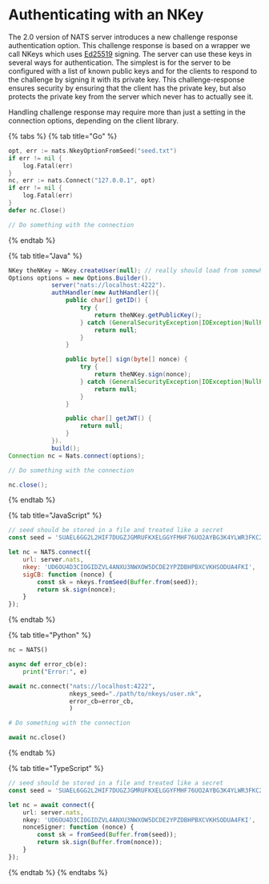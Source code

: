 # Authenticating with an NKey

The 2.0 version of NATS server introduces a new challenge response authentication option. This challenge response is based on a wrapper we call NKeys which uses [Ed25519](https://ed25519.cr.yp.to/) signing. The server can use these keys in several ways for authentication. The simplest is for the server to be configured with a list of known public keys and for the clients to respond to the challenge by signing it with its private key. This challenge-response ensures security by ensuring that the client has the private key, but also protects the private key from the server which never has to actually see it.

Handling challenge response may require more than just a setting in the connection options, depending on the client library.

{% tabs %}
{% tab title="Go" %}
```go
opt, err := nats.NkeyOptionFromSeed("seed.txt")
if err != nil {
    log.Fatal(err)
}
nc, err := nats.Connect("127.0.0.1", opt)
if err != nil {
    log.Fatal(err)
}
defer nc.Close()

// Do something with the connection
```
{% endtab %}

{% tab title="Java" %}
```java
NKey theNKey = NKey.createUser(null); // really should load from somewhere
Options options = new Options.Builder().
            server("nats://localhost:4222").
            authHandler(new AuthHandler(){
                public char[] getID() {
                    try {
                        return theNKey.getPublicKey();
                    } catch (GeneralSecurityException|IOException|NullPointerException ex) {
                        return null;
                    }
                }

                public byte[] sign(byte[] nonce) {
                    try {
                        return theNKey.sign(nonce);
                    } catch (GeneralSecurityException|IOException|NullPointerException ex) {
                        return null;
                    }
                }

                public char[] getJWT() {
                    return null;
                }
            }).
            build();
Connection nc = Nats.connect(options);

// Do something with the connection

nc.close();
```
{% endtab %}

{% tab title="JavaScript" %}
```javascript
// seed should be stored in a file and treated like a secret
const seed = 'SUAEL6GG2L2HIF7DUGZJGMRUFKXELGGYFMHF76UO2AYBG3K4YLWR3FKC2Q';

let nc = NATS.connect({
    url: server.nats,
    nkey: 'UD6OU4D3CIOGIDZVL4ANXU3NWXOW5DCDE2YPZDBHPBXCVKHSODUA4FKI',
    sigCB: function (nonce) {
        const sk = nkeys.fromSeed(Buffer.from(seed));
        return sk.sign(nonce);
    }
});
```
{% endtab %}

{% tab title="Python" %}
```python
nc = NATS()

async def error_cb(e):
    print("Error:", e)

await nc.connect("nats://localhost:4222",
                 nkeys_seed="./path/to/nkeys/user.nk",
                 error_cb=error_cb,
                 )

# Do something with the connection

await nc.close()
```
{% endtab %}

{% tab title="TypeScript" %}
```typescript
// seed should be stored in a file and treated like a secret
const seed = 'SUAEL6GG2L2HIF7DUGZJGMRUFKXELGGYFMHF76UO2AYBG3K4YLWR3FKC2Q';

let nc = await connect({
    url: server.nats,
    nkey: 'UD6OU4D3CIOGIDZVL4ANXU3NWXOW5DCDE2YPZDBHPBXCVKHSODUA4FKI',
    nonceSigner: function (nonce) {
        const sk = fromSeed(Buffer.from(seed));
        return sk.sign(Buffer.from(nonce));
    }
});
```
{% endtab %}
{% endtabs %}

